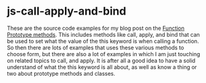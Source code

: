 # js-call-apply-and-bind

These are the source code examples for my blog post on the [Function Prototype methods](https://dustinpfister.github.io/2017/09/21/js-call-apply-and-bind/). This includes methods like call, apply, and bind that can be used to set what the value of the this keyword is when calling a function. So then there are lots of examples that uses these various methods to choose form, but there are also a lot of examples in which I am just touching on related topics to call, and apply. It is after all a good idea to have a solid understand of what the this keyword is all about, as well as know a thing or two about prototype methods and classes.


